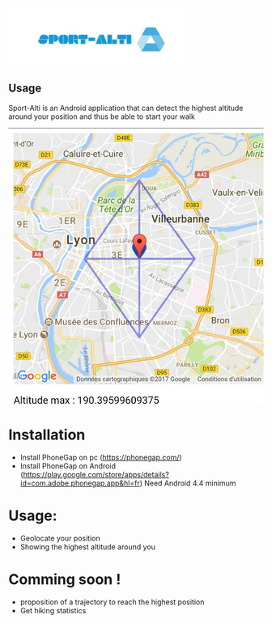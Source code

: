 [![N|Solid](https://github.com/KarimZghali/sport-alti/blob/master/resources/logo-sport-alti.jpg?raw=true)](https://github.com/KarimZghali/sport-alti/blob/master/resources/logo-sport-alti.jpg?raw=true)
## Usage

Sport-Alti is an Android application that can detect the highest altitude around your position and thus be able to start your walk


[![N|Solid](https://github.com/KarimZghali/sport-alti/blob/master/resources/capt.jpg?raw=true)](https://github.com/KarimZghali/sport-alti/blob/master/resources/capt.jpg?raw=true)

# Installation

- Install PhoneGap on pc (https://phonegap.com/)
- Install PhoneGap on Android (https://play.google.com/store/apps/details?id=com.adobe.phonegap.app&hl=fr)
 Need Android 4.4 minimum


# Usage:

- Geolocate your position
- Showing the highest altitude around you


# Comming soon !

  - proposition of a trajectory to reach the highest position
  - Get hiking statistics